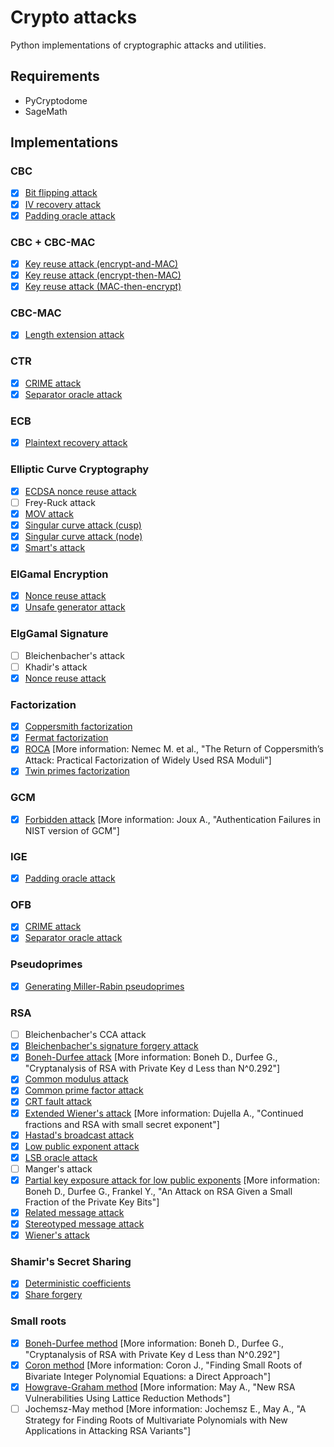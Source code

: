 # Crypto attacks
Python implementations of cryptographic attacks and utilities.

## Requirements
* PyCryptodome 
* SageMath

## Implementations
### CBC
* [x] [Bit flipping attack](cbc/bit_flipping.py)
* [x] [IV recovery attack](cbc/iv_recovery.py)
* [x] [Padding oracle attack](cbc/padding_oracle.py)

### CBC + CBC-MAC
* [x] [Key reuse attack (encrypt-and-MAC)](cbc_and_cbc_mac/eam_key_reuse.py)
* [x] [Key reuse attack (encrypt-then-MAC)](cbc_and_cbc_mac/eam_key_reuse.py)
* [x] [Key reuse attack (MAC-then-encrypt)](cbc_and_cbc_mac/eam_key_reuse.py)

### CBC-MAC
* [x] [Length extension attack](cbc_mac/length_extension.py)

### CTR
* [x] [CRIME attack](ctr/crime.py)
* [x] [Separator oracle attack](ctr/separator_oracle.py)

### ECB
* [x] [Plaintext recovery attack](ecb/plaintext_recovery.py)

### Elliptic Curve Cryptography
* [x] [ECDSA nonce reuse attack](ecc/ecdsa_nonce_reuse.py)
* [ ] Frey-Ruck attack
* [x] [MOV attack](ecc/mov_attack.py)
* [x] [Singular curve attack (cusp)](ecc/singular_curve_cusp.py)
* [x] [Singular curve attack (node)](ecc/singular_curve_node.py)
* [x] [Smart's attack](ecc/smart_attack.py)

### ElGamal Encryption
* [x] [Nonce reuse attack](elgamal_encryption/nonce_reuse.py)
* [x] [Unsafe generator attack](elgamal_encryption/unsafe_generator.py)

### ElgGamal Signature
* [ ] Bleichenbacher's attack
* [ ] Khadir's attack
* [x] [Nonce reuse attack](elgamal_signature/nonce_reuse.py)

### Factorization
* [x] [Coppersmith factorization](factorization/coppersmith.py)
* [x] [Fermat factorization](factorization/fermat.py)
* [x] [ROCA](factorization/roca.py) [More information: Nemec M. et al., "The Return of Coppersmith’s Attack: Practical Factorization of Widely Used RSA Moduli"]
* [x] [Twin primes factorization](factorization/twin_primes.py)

### GCM
* [x] [Forbidden attack](gcm/forbidden_attack.py) [More information: Joux A., "Authentication Failures in NIST version of GCM"]

### IGE
* [x] [Padding oracle attack](ige/padding_oracle.py)

### OFB
* [x] [CRIME attack](ofb/crime.py)
* [x] [Separator oracle attack](ctr/separator_oracle.py)

### Pseudoprimes
* [x] [Generating Miller-Rabin pseudoprimes](pseudoprimes/miller_rabin.py)

### RSA
* [ ] Bleichenbacher's CCA attack
* [x] [Bleichenbacher's signature forgery attack](rsa/bleichenbacher_signature_forgery.py)
* [x] [Boneh-Durfee attack](rsa/boneh_durfee.py) [More information: Boneh D., Durfee G., "Cryptanalysis of RSA with Private Key d Less than N^0.292"]
* [x] [Common modulus attack](rsa/common_modulus.py)
* [x] [Common prime factor attack](rsa/common_prime_factor.py)
* [x] [CRT fault attack](rsa/crt_fault_attack.py)
* [x] [Extended Wiener's attack](rsa/extended_wiener_attack.py) [More information: Dujella A., "Continued fractions and RSA with small secret exponent"]
* [x] [Hastad's broadcast attack](rsa/hastad_attack.py)
* [x] [Low public exponent attack](rsa/low_exponent.py)
* [x] [LSB oracle attack](rsa/lsb_oracle.py)
* [ ] Manger's attack
* [x] [Partial key exposure attack for low public exponents](rsa/partial_key_exposure.py) [More information: Boneh D., Durfee G., Frankel Y., "An Attack on RSA Given a Small Fraction of the Private Key Bits"]
* [x] [Related message attack](rsa/related_message.py)
* [x] [Stereotyped message attack](rsa/stereotyped_message.py)
* [x] [Wiener's attack](rsa/wiener_attack.py)

### Shamir's Secret Sharing
* [x] [Deterministic coefficients](shamir_secret_sharing/deterministic_coefficients.py)
* [x] [Share forgery](shamir_secret_sharing/share_forgery.py)

### Small roots
* [x] [Boneh-Durfee method](small_roots/boneh_durfee.py) [More information: Boneh D., Durfee G., "Cryptanalysis of RSA with Private Key d Less than N^0.292"]
* [x] [Coron method](small_roots/coron.py) [More information: Coron J., "Finding Small Roots of Bivariate Integer Polynomial Equations: a Direct Approach"]
* [x] [Howgrave-Graham method](small_roots/howgrave_graham.py) [More information: May A., "New RSA Vulnerabilities Using Lattice Reduction Methods"]
* [ ] Jochemsz-May method [More information: Jochemsz E., May A., "A Strategy for Finding Roots of Multivariate Polynomials with New Applications in Attacking RSA Variants"]
